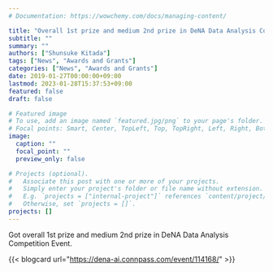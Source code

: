 ```yaml
---
# Documentation: https://wowchemy.com/docs/managing-content/

title: "Overall 1st prize and medium 2nd prize in DeNA Data Analysis Competition Event"
subtitle: ""
summary: ""
authors: ["Shunsuke Kitada"]
tags: ["News", "Awards and Grants"]
categories: ["News", "Awards and Grants"]
date: 2019-01-27T00:00:00+09:00
lastmod: 2023-01-28T15:37:53+09:00
featured: false
draft: false

# Featured image
# To use, add an image named `featured.jpg/png` to your page's folder.
# Focal points: Smart, Center, TopLeft, Top, TopRight, Left, Right, BottomLeft, Bottom, BottomRight.
image:
  caption: ""
  focal_point: ""
  preview_only: false

# Projects (optional).
#   Associate this post with one or more of your projects.
#   Simply enter your project's folder or file name without extension.
#   E.g. `projects = ["internal-project"]` references `content/project/deep-learning/index.md`.
#   Otherwise, set `projects = []`.
projects: []
---
```


Got overall 1st prize and medium 2nd prize in DeNA Data Analysis Competition Event.

{{< blogcard url="https://dena-ai.connpass.com/event/114168/" >}}
